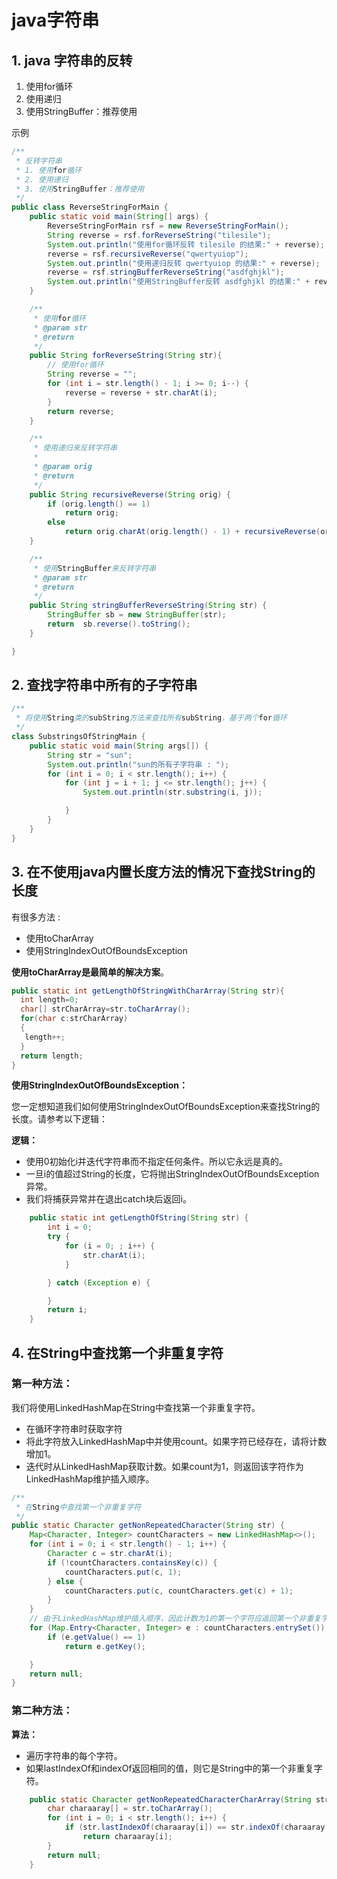 # java字符串

## 1. java 字符串的反转


1. 使用for循环
2. 使用递归
3. 使用StringBuffer：推荐使用

示例

```java
/**
 * 反转字符串
 * 1. 使用for循环
 * 2. 使用递归
 * 3. 使用StringBuffer：推荐使用
 */
public class ReverseStringForMain {
    public static void main(String[] args) {
        ReverseStringForMain rsf = new ReverseStringForMain();
        String reverse = rsf.forReverseString("tilesile");
        System.out.println("使用for循环反转 tilesile 的结果:" + reverse);
        reverse = rsf.recursiveReverse("qwertyuiop");
        System.out.println("使用递归反转 qwertyuiop 的结果:" + reverse);
        reverse = rsf.stringBufferReverseString("asdfghjkl");
        System.out.println("使用StringBuffer反转 asdfghjkl 的结果:" + reverse);
    }

    /**
     * 使用for循环
     * @param str
     * @return
     */
    public String forReverseString(String str){
        // 使用for循环
        String reverse = "";
        for (int i = str.length() - 1; i >= 0; i--) {
            reverse = reverse + str.charAt(i);
        }
        return reverse;
    }

    /**
     * 使用递归来反转字符串
     *
     * @param orig
     * @return
     */
    public String recursiveReverse(String orig) {
        if (orig.length() == 1)
            return orig;
        else
            return orig.charAt(orig.length() - 1) + recursiveReverse(orig.substring(0, orig.length() - 1));
    }

    /**
     * 使用StringBuffer来反转字符串
     * @param str
     * @return
     */
    public String stringBufferReverseString(String str) {
        StringBuffer sb = new StringBuffer(str);
        return  sb.reverse().toString();
    }

}
```

## 2. 查找字符串中所有的子字符串

```java
/**
 * 将使用String类的subString方法来查找所有subString，基于两个for循环
 */
class SubstringsOfStringMain {
    public static void main(String args[]) {
        String str = "sun";
        System.out.println("sun的所有子字符串 : ");
        for (int i = 0; i < str.length(); i++) {
            for (int j = i + 1; j <= str.length(); j++) {
                System.out.println(str.substring(i, j));

            }
        }
    }
}
```



## 3. 在不使用java内置长度方法的情况下查找String的长度

有很多方法 :

- 使用toCharArray
- 使用StringIndexOutOfBoundsException

**使用toCharArray是最简单的解决方案**。

```java
public static int getLengthOfStringWithCharArray(String str){
  int length=0;
  char[] strCharArray=str.toCharArray();
  for(char c:strCharArray)
  {
   length++;
  }
  return length;
}
```

**使用StringIndexOutOfBoundsException：**

您一定想知道我们如何使用StringIndexOutOfBoundsException来查找String的长度。请参考以下逻辑：

**逻辑：**

- 使用0初始化i并迭代字符串而不指定任何条件。所以它永远是真的。
- 一旦i的值超过String的长度，它将抛出StringIndexOutOfBoundsException异常。
- 我们将捕获异常并在退出catch块后返回i。

```java
    public static int getLengthOfString(String str) {
        int i = 0;
        try {
            for (i = 0; ; i++) {
                str.charAt(i);
            }

        } catch (Exception e) {

        }
        return i;
    }
```

## 4. 在String中查找第一个非重复字符

### 第一种方法：

我们将使用LinkedHashMap在String中查找第一个非重复字符。

- 在循环字符串时获取字符
- 将此字符放入LinkedHashMap中并使用count。如果字符已经存在，请将计数增加1。
- 迭代时从LinkedHashMap获取计数。如果count为1，则返回该字符作为LinkedHashMap维护插入顺序。

```java
/**
 * 在String中查找第一个非重复字符
 */
public static Character getNonRepeatedCharacter(String str) {
    Map<Character, Integer> countCharacters = new LinkedHashMap<>();
    for (int i = 0; i < str.length() - 1; i++) {
        Character c = str.charAt(i);
        if (!countCharacters.containsKey(c)) {
            countCharacters.put(c, 1);
        } else {
            countCharacters.put(c, countCharacters.get(c) + 1);
        }
    }
    // 由于LinkedHashMap维护插入顺序，因此计数为1的第一个字符应返回第一个非重复字符
    for (Map.Entry<Character, Integer> e : countCharacters.entrySet()) {
        if (e.getValue() == 1)
            return e.getKey();

    }
    return null;
}
```

### 第二种方法：

**算法：**

- 遍历字符串的每个字符。
- 如果lastIndexOf和indexOf返回相同的值，则它是String中的第一个非重复字符。

```java
    public static Character getNonRepeatedCharacterCharArray(String str) {
        char charaaray[] = str.toCharArray();
        for (int i = 0; i < str.length(); i++) {
            if (str.lastIndexOf(charaaray[i]) == str.indexOf(charaaray[i]))
                return charaaray[i];
        }
        return null;
    }
```

